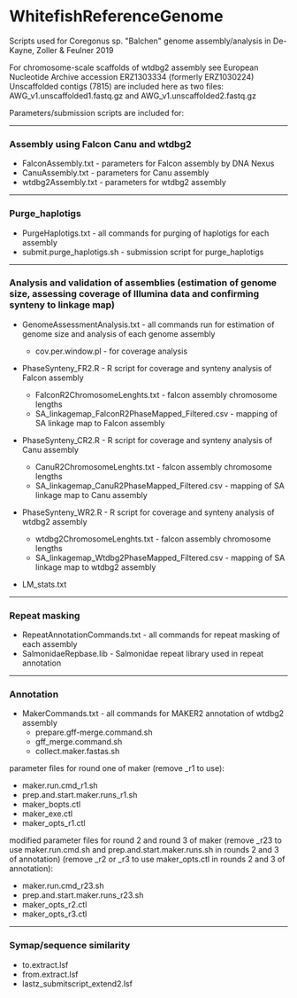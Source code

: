 # WhitefishReferenceGenome
Scripts used for Coregonus sp. "Balchen" genome assembly/analysis in De-Kayne, Zoller &amp; Feulner 2019

For chromosome-scale scaffolds of wtdbg2 assembly see European Nucleotide Archive accession ERZ1303334 (formerly ERZ1030224) 
Unscaffolded contigs (7815) are included here as two files: AWG_v1.unscaffolded1.fastq.gz and AWG_v1.unscaffolded2.fastq.gz

Parameters/submission scripts are included for:

***

### Assembly using Falcon Canu and wtdbg2 
- FalconAssembly.txt - parameters for Falcon assembly by DNA Nexus
- CanuAssembly.txt - parameters for Canu assembly
- wtdbg2Assembly.txt - parameters for wtdbg2 assembly

***

### Purge_haplotigs
- PurgeHaplotigs.txt - all commands for purging of haplotigs for each assembly
- submit.purge_haplotigs.sh - submission script for purge_haplotigs

***

### Analysis and validation of assemblies (estimation of genome size, assessing coverage of Illumina data and confirming synteny to linkage map)
- GenomeAssessmentAnalysis.txt - all commands run for estimation of genome size and analysis of each genome assembly 
  - cov.per.window.pl - for coverage analysis
  
- PhaseSynteny_FR2.R - R script for coverage and synteny analysis of Falcon assembly
  - FalconR2ChromosomeLenghts.txt - falcon assembly chromosome lengths
  - SA_linkagemap_FalconR2PhaseMapped_Filtered.csv - mapping of SA linkage map to Falcon assembly
  
- PhaseSynteny_CR2.R - R script for coverage and synteny analysis of Canu assembly
  - CanuR2ChromosomeLenghts.txt - falcon assembly chromosome lengths
  - SA_linkagemap_CanuR2PhaseMapped_Filtered.csv - mapping of SA linkage map to Canu assembly
  
- PhaseSynteny_WR2.R - R script for coverage and synteny analysis of wtdbg2 assembly
  - wtdbg2ChromosomeLenghts.txt - falcon assembly chromosome lengths
  - SA_linkagemap_Wtdbg2PhaseMapped_Filtered.csv - mapping of SA linkage map to wtdbg2 assembly
  
 - LM_stats.txt

***

### Repeat masking
- RepeatAnnotationCommands.txt - all commands for repeat masking of each assembly
- SalmonidaeRepbase.lib - Salmonidae repeat library used in repeat annotation

***

### Annotation
- MakerCommands.txt - all commands for MAKER2 annotation of wtdbg2 assembly
  - prepare.gff-merge.command.sh
  - gff_merge.command.sh
  - collect.maker.fastas.sh

parameter files for round one of maker (remove \_r1 to use):
- maker.run.cmd_r1.sh
- prep.and.start.maker.runs_r1.sh
- maker_bopts.ctl
- maker_exe.ctl
- maker_opts_r1.ctl

modified parameter files for round 2 and round 3 of maker 
(remove \_r23 to use maker.run.cmd.sh and prep.and.start.maker.runs.sh in rounds 2 and 3 of annotation)
(remove \_r2 or \_r3 to use maker_opts.ctl in rounds 2 and 3 of annotation):
- maker.run.cmd_r23.sh
- prep.and.start.maker.runs_r23.sh
- maker_opts_r2.ctl
- maker_opts_r3.ctl

***

### Symap/sequence similarity
- to.extract.lsf 
- from.extract.lsf 
- lastz_submitscript_extend2.lsf 
